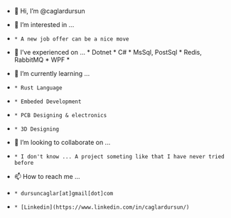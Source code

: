 - 👋 Hi, I’m @caglardursun
  

- 👀 I’m interested in ... 
-     * A new job offer can be a nice move 
- 🌱 I’ve experienced on ...
      * Dotnet 
      * C# 
      * MsSql, PostSql 
      * Redis, RabbitMQ
      * WPF
      * 
- 🌱 I’m currently learning ...
-     * Rust Language 
-     * Embeded Development 
-     * PCB Designing & electronics 
-     * 3D Designing
- 💞️ I’m looking to collaborate on ...
-     * I don't know ... A project someting like that I have never tried before 
- 📫 How to reach me ...      
-     * dursuncaglar[at]gmail[dot]com 
-     * [Linkedin](https://www.linkedin.com/in/caglardursun/)
      

